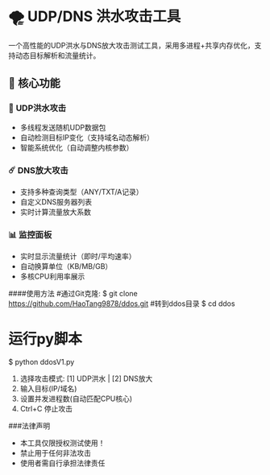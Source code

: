 # 🌪️ UDP/DNS 洪水攻击工具

一个高性能的UDP洪水与DNS放大攻击测试工具，采用多进程+共享内存优化，支持动态目标解析和流量统计。

## 📌 核心功能

### 🚀 **UDP洪水攻击**
- 多线程发送随机UDP数据包
- 自动检测目标IP变化（支持域名动态解析）
- 智能系统优化（自动调整内核参数）

### ☄️ **DNS放大攻击**
- 支持多种查询类型（ANY/TXT/A记录）
- 自定义DNS服务器列表
- 实时计算流量放大系数

### 📊 **监控面板**
- 实时显示流量统计（即时/平均速率）
- 自动换算单位（KB/MB/GB）
- 多核CPU利用率展示



####使用方法
#通过Git克隆:
$ git clone https://github.com/HaoTang9878/ddos.git
#转到ddos目录
$ cd ddos
# 运行py脚本
$ python ddosV1.py

1. 选择攻击模式:
   [1] UDP洪水 | [2] DNS放大
2. 输入目标(IP/域名)
3. 设置并发进程数(自动匹配CPU核心)
4. Ctrl+C 停止攻击

###法律声明
- 本工具仅限授权测试使用！
- 禁止用于任何非法攻击
- 使用者需自行承担法律责任
